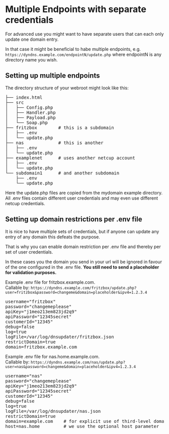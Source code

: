 # Multiple Endpoints with separate credentials
For advanced use you might want to have separate users that can each only update one domain entry.

In that case it might be beneficial to habe multiple endpoints, e.g. `https://dyndns.example.com/endpointN/update.php` where endpointN is any directory name you wish.

## Setting up multiple endpoints
The directory structure of your webroot might look like this:
<pre>
├── index.html
├── src
│   ├── Config.php
│   ├── Handler.php
│   ├── Payload.php
│   └── Soap.php
├── fritzbox        # this is a subdomain
│   ├── .env
│   └── update.php
├── nas             # this is another
│   ├── .env
│   └── update.php
├── examplenet      # uses another netcup account
│   ├── .env
│   └── update.php
└── subdomain1      # and another subdomain
    ├── .env
    └── update.php
</pre>

Here the update.php files are copied from the mydomain example directory. All .env files contain different user credentials and may even use different netcup credentials.

## Setting up domain restrictions per .env file
It is nice to have multiple sets of credentials, but if anyone can update any entry of any domain this defeats the purpose.

That is why you can enable domain restriction per .env file and thereby per set of user credentials.

In these cases you the domain you send in your url will be ignored in favour of the one configured in the .env file. <b>You still need to send a placeholder for validation purposes.</b>

Example .env file for fritzbox.example.com.<br>
Callable by: `https://dyndns.example.com/fritzbox/update.php?user=fritzbox&password=changeme&domain=placeholder&ipv4=1.2.3.4`
<pre>
username="fritzbox"
password="changemeplease"
apiKey="j1meo213em823jd2q9"
apiPassword="12345secret"
customerId="12345"
debug=false
log=true
logFile=/var/log/dnsupdater/fritzbox.json
restrictDomain=true
domain=fritzbox.example.com
</pre>

Example .env file for nas.home.example.com.<br>
Callable by: `https://dyndns.example.com/nas/update.php?user=nas&password=changeme&domain=placeholder&ipv4=1.2.3.4`
<pre>
username="nas"
password="changemeplease"
apiKey="j1meo213em823jd2q9"
apiPassword="12345secret"
customerId="12345"
debug=false
log=true
logFile=/var/log/dnsupdater/nas.json
restrictDomain=true
domain=example.com    # for explicit use of third-level domain
host=nas.home         # we use the optional host parameter
</pre>